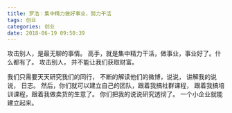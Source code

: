 ```yaml
---
title: 罗浩：集中精力做好事业，努力干活
tags: 创业
categories: 创业
date: 2018-06-19 09:50:39
---
```


攻击别人，是最无聊的事情。
高手，就是集中精力干活，做事业，事业好了。什么都有了。
攻击别人， 并不能让我们获取财富。



我们只需要天天研究我们的同行，
不断的解读他们的微博，说说，
讲解我的说说，
日志。
然后，你们就可以建立自己的团队，跟着我搞社群课程，
跟着我搞培训课程，跟着我做卖货的生意了。
你们把我的说说研究透彻了。
一个小企业就能建立起来。
